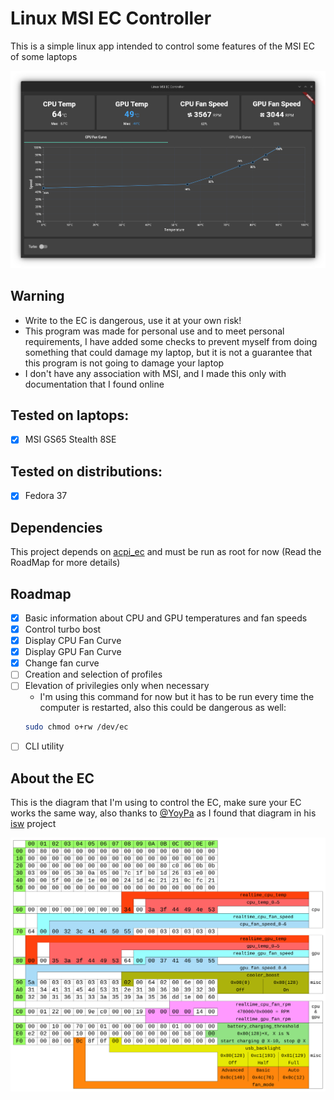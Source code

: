 # Linux MSI EC Controller

This is a simple linux app intended to control some features of the MSI EC of some laptops

![Application Screenshot](screenshot.png)

## Warning
- Write to the EC is dangerous, use it at your own risk!
- This program was made for personal use and to meet personal requirements, I have added some checks to prevent myself from doing something that could damage my laptop, but it is not a guarantee that this program is not going to damage your laptop
- I don't have any association with MSI, and I made this only with documentation that I found online

## Tested on laptops:
- [x] MSI GS65 Stealth 8SE

## Tested on distributions:
- [x] Fedora 37

## Dependencies
This project depends on [acpi_ec](https://github.com/musikid/acpi_ec) and must be run as root for now (Read the RoadMap for more details)

## Roadmap
- [x] Basic information about CPU and GPU temperatures and fan speeds
- [x] Control turbo bost
- [x] Display CPU Fan Curve
- [x] Display GPU Fan Curve
- [x] Change fan curve
- [ ] Creation and selection of profiles
- [ ] Elevation of privilegies only when necessary
  - I'm using this command for now but it has to be run every time the computer is restarted, also this could be dangerous as well:
  ```bash
  sudo chmod o+rw /dev/ec
  ```
- [ ] CLI utility

## About the EC

This is the diagram that I'm using to control the EC, make sure your EC works the same way, also thanks to [@YoyPa](https://github.com/YoyPa) as I found that diagram in his [isw](https://github.com/YoyPa/isw) project

![MSI EC Diagram](msi_ec.png)
